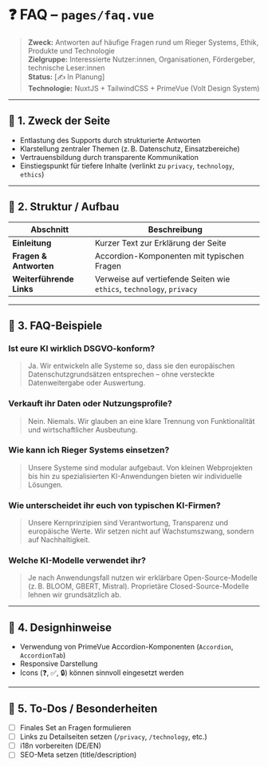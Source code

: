 # ❓ FAQ – `pages/faq.vue`

> **Zweck:** Antworten auf häufige Fragen rund um Rieger Systems, Ethik, Produkte und Technologie  
> **Zielgruppe:** Interessierte Nutzer:innen, Organisationen, Fördergeber, technische Leser:innen  
> **Status:** [✍️ In Planung]  
> **Technologie:** NuxtJS + TailwindCSS + PrimeVue (Volt Design System)

---

## 🔹 1. Zweck der Seite

- Entlastung des Supports durch strukturierte Antworten
- Klarstellung zentraler Themen (z. B. Datenschutz, Einsatzbereiche)
- Vertrauensbildung durch transparente Kommunikation
- Einstiegspunkt für tiefere Inhalte (verlinkt zu `privacy`, `technology`, `ethics`)

---

## 🔹 2. Struktur / Aufbau

| Abschnitt                | Beschreibung                                                          |
| ------------------------ | --------------------------------------------------------------------- |
| **Einleitung**           | Kurzer Text zur Erklärung der Seite                                   |
| **Fragen & Antworten**   | Accordion-Komponenten mit typischen Fragen                            |
| **Weiterführende Links** | Verweise auf vertiefende Seiten wie `ethics`, `technology`, `privacy` |

---

## 🔹 3. FAQ-Beispiele

### **Ist eure KI wirklich DSGVO-konform?**

> Ja. Wir entwickeln alle Systeme so, dass sie den europäischen Datenschutzgrundsätzen entsprechen – ohne versteckte Datenweitergabe oder Auswertung.

### **Verkauft ihr Daten oder Nutzungsprofile?**

> Nein. Niemals. Wir glauben an eine klare Trennung von Funktionalität und wirtschaftlicher Ausbeutung.

### **Wie kann ich Rieger Systems einsetzen?**

> Unsere Systeme sind modular aufgebaut. Von kleinen Webprojekten bis hin zu spezialisierten KI-Anwendungen bieten wir individuelle Lösungen.

### **Wie unterscheidet ihr euch von typischen KI-Firmen?**

> Unsere Kernprinzipien sind Verantwortung, Transparenz und europäische Werte. Wir setzen nicht auf Wachstumszwang, sondern auf Nachhaltigkeit.

### **Welche KI-Modelle verwendet ihr?**

> Je nach Anwendungsfall nutzen wir erklärbare Open-Source-Modelle (z. B. BLOOM, GBERT, Mistral). Proprietäre Closed-Source-Modelle lehnen wir grundsätzlich ab.

---

## 🔹 4. Designhinweise

- Verwendung von PrimeVue Accordion-Komponenten (`Accordion`, `AccordionTab`)
- Responsive Darstellung
- Icons (❓, ✅, 🔒) können sinnvoll eingesetzt werden

---

## 🔹 5. To-Dos / Besonderheiten

- [ ] Finales Set an Fragen formulieren
- [ ] Links zu Detailseiten setzen (`/privacy`, `/technology`, etc.)
- [ ] i18n vorbereiten (DE/EN)
- [ ] SEO-Meta setzen (title/description)
